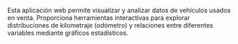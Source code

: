 Esta aplicación web permite visualizar y analizar datos de vehículos usados en venta. 
Proporciona herramientas interactivas para explorar distribuciones de kilometraje (odómetro) 
y relaciones entre diferentes variables mediante gráficos estadísticos.